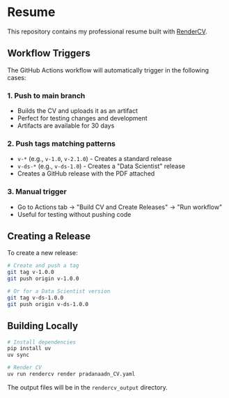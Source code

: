 # Resume

This repository contains my professional resume built with [RenderCV](https://github.com/sinaatalay/rendercv).

## Workflow Triggers

The GitHub Actions workflow will automatically trigger in the following cases:

### 1. **Push to main branch**
- Builds the CV and uploads it as an artifact
- Perfect for testing changes and development
- Artifacts are available for 30 days

### 2. **Push tags matching patterns**
- `v-*` (e.g., `v-1.0`, `v-2.1.0`) - Creates a standard release
- `v-ds-*` (e.g., `v-ds-1.0`) - Creates a "Data Scientist" release
- Creates a GitHub release with the PDF attached

### 3. **Manual trigger**
- Go to Actions tab → "Build CV and Create Releases" → "Run workflow"
- Useful for testing without pushing code

## Creating a Release

To create a new release:

```bash
# Create and push a tag
git tag v-1.0.0
git push origin v-1.0.0

# Or for a Data Scientist version
git tag v-ds-1.0.0
git push origin v-ds-1.0.0
```

## Building Locally

```bash
# Install dependencies
pip install uv
uv sync

# Render CV
uv run rendercv render pradanaadn_CV.yaml
```

The output files will be in the `rendercv_output` directory.
